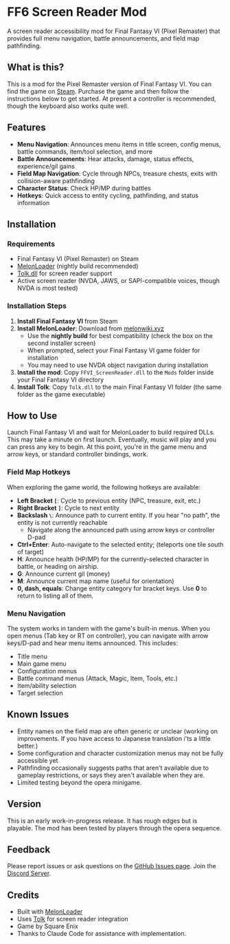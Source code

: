 # FF6 Screen Reader Mod

A screen reader accessibility mod for Final Fantasy VI (Pixel Remaster) that provides full menu navigation, battle announcements, and field map pathfinding.

## What is this?

This is a mod for the Pixel Remaster version of Final Fantasy VI. You can find the game on [Steam](https://store.steampowered.com/app/1173820/FINAL_FANTASY_VI/). Purchase the game and then follow the instructions below to get started. At present a controller is recommended, though the keyboard also works quite well.

## Features

- **Menu Navigation**: Announces menu items in title screen, config menus, battle commands, item/tool selection, and more
- **Battle Announcements**: Hear attacks, damage, status effects, experience/gil gains
- **Field Map Navigation**: Cycle through NPCs, treasure chests, exits with collision-aware pathfinding
- **Character Status**: Check HP/MP during battles
- **Hotkeys**: Quick access to entity cycling, pathfinding, and status information

## Installation

### Requirements

- Final Fantasy VI (Pixel Remaster) on Steam
- [MelonLoader](https://melonwiki.xyz) (nightly build recommended)
- [Tolk.dll](https://github.com/dkager/tolk/releases) for screen reader support
- Active screen reader (NVDA, JAWS, or SAPI-compatible voices, though NVDA is most tested)

### Installation Steps

1. **Install Final Fantasy VI** from Steam
2. **Install MelonLoader**: Download from [melonwiki.xyz](https://melonwiki.xyz)
   - Use the **nightly build** for best compatibility (check the box on the second installer screen)
   - When prompted, select your Final Fantasy VI game folder for installation
   - You may need to use NVDA object navigation during installation
3. **Install the mod**: Copy `FFVI_ScreenReader.dll` to the `Mods` folder inside your Final Fantasy VI directory
4. **Install Tolk**: Copy `Tolk.dll` to the main Final Fantasy VI folder (the same folder as the game executable)

## How to Use

Launch Final Fantasy VI and wait for MelonLoader to build required DLLs. This may take a minute on first launch. Eventually, music will play and you can press any key to begin. At this point, you're in the game menu and arrow keys, or standard controller bindings, work.

### Field Map Hotkeys

When exploring the game world, the following hotkeys are available:

- **Left Bracket `[`**: Cycle to previous entity (NPC, treasure, exit, etc.)
- **Right Bracket `]`**: Cycle to next entity
- **Backslash `\`**: Announce path to current entity. If you hear "no path", the entity is not currently reachable
  - Navigate along the announced path using arrow keys or controller D-pad
- **Ctrl+Enter**: Auto-navigate to the selected entity; (teleports one tile south of target)
- **H**: Announce health (HP/MP) for the currently-selected character in battle, or heading on airship.
- **G**: Announce current gil (money)
- **M**: Announce current map name (useful for orientation)
- **0, dash, equals**: Change entity category for bracket keys. Use **0** to return to listing all of them.

### Menu Navigation

The system works in tandem with the game's built-in menus. When you open menus (Tab key or RT on controller), you can navigate with arrow keys/D-pad and hear menu items announced. This includes:

- Title menu
- Main game menu
- Configuration menus
- Battle command menus (Attack, Magic, Item, Tools, etc.)
- Item/ability selection
- Target selection

## Known Issues

- Entity names on the field map are often generic or unclear (working on improvements. If you have access to Japanese translation i'ts a little better.)
- Some configuration and character customization menus may not be fully accessible yet
- Pathfinding occasionally suggests paths that aren't available due to gameplay restrictions, or says they aren't available when they are.
- Limited testing beyond the opera minigame.

## Version

This is an early work-in-progress release. It has rough edges but is playable. The mod has been tested by players through the opera sequence.

## Feedback

Please report issues or ask questions on the [GitHub Issues page](https://github.com/BlindGuyNW/FF6ScreenReader/issues).
Join the [Discord Server](https://discord.gg/68MVahtsyn).

## Credits

- Built with [MelonLoader](https://melonwiki.xyz)
- Uses [Tolk](https://github.com/dkager/tolk) for screen reader integration
- Game by Square Enix
- Thanks to Claude Code for assistance with implementation.
